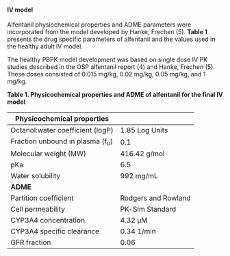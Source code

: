 #### IV model

Alfentanil physiochemical properties and ADME parameters were incorporated from the model developed by Hanke, Frechen (5). **Table 1** presents the drug specific parameters of alfentanil and the values used in the healthy adult IV model.

The healthy PBPK model development was based on single dose IV PK studies described in the OSP alfentanil report (4) and Hanke, Frechen (5). These doses consisted of 0.015 mg/kg, 0.02 mg/kg, 0.05 mg/kg, and 1 mg/kg.

**Table 1. Physicochemical properties and ADME of alfentanil for the final IV model**

| **Physicochemical properties**    |                                      |
|--|--|
| Octanol:water coefficient (logP)           | 1.85 Log Units |
| Fraction unbound in plasma (f<sub>u</sub>) | 0.1 |
| Molecular weight (MW)                      | 416.42 g/mol |
| pKa                                        | 6.5 |
| Water solubility                           | 992 mg/mL |
| **ADME**                                   |                             |
| Partition coefficient                      | Rodgers and Rowland |
| Cell permeability                          | PK-Sim Standard |
| CYP3A4 concentration                       | 4.32 µM |
| CYP3A4 specific clearance                  | 0.34 1/min |
| GFR fraction                               | 0.06 |